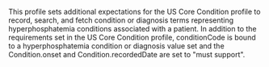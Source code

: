This profile sets additional expectations for the US Core Condition profile to record, search, and fetch condition or diagnosis terms representing hyperphosphatemia conditions associated with a patient. In addition to the requirements set in the US Core Condition profile, conditionCode is bound to a hyperphosphatemia condition or diagnosis value set and the Condition.onset and Condition.recordedDate are set to "must support".